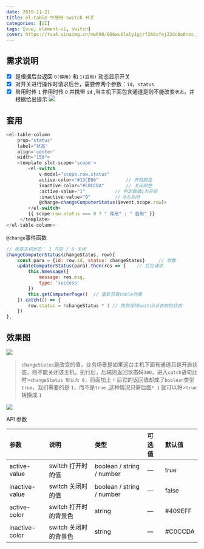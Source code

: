 ```yaml
---
date: 2019-11-21
title: el-table 中使用 switch 开关
categories: [UI]
tags: [vue, element-ui, switch]
cover: https://tva4.sinaimg.cn/mw690/006wuklaly1gjrf260zfej32dc0o0noc.jpg
---
```


## 需求说明
- [x] 是根据后台返回 `0(停用)` 和 `1(启用)`  动态显示开关
- [x] 对开关进行操作时请求后台，需要传两个参数：`id`，`status`
- [x] 启用时传 `1`  停用时传 `0` 并携带 `id` ,当主机下面包含通道是则不能改变`状态`，并根据给出提示
![](https://fastly.jsdelivr.net/gh/xiangshu233/blogAssets@09077844f9e44f3ddc2c5a5d44fa979cd7c44c1d/2020/10/13/637c81c7febcfb4b281cf2b7b13680b2.png)

## 套用
```js
<el-table-column
	prop="status"
	label="状态"
	align='center'
	width="150">
	<template slot-scope='scope'>
		<el-switch
			v-model="scope.row.status"
			active-color="#13CE66"			// 开启颜色
			inactive-color="#C0CCDA"		// 关闭颜色
			:active-value="1"			// 判定数值1为开启
			:inactive-value="0"			// 0为关闭
			@change=changeComputerStatus($event,scope.row)>
		</el-switch>
		{{ scope.row.status === 0 ? " 停用" : " 启用" }}
	 </template>
</el-table-column>
```

`@change`事件函数

```js
// 改变主机状态： 1 开启 / 0 关闭
changeComputerStatus(changeStatus, row){
	const para = {id: row.id, status: changeStatus}		// 参数
	updateComputerStatus(para).then(res => {	// 后台请求
		this.$message({
			message: res.msg,
			type: 'success'
		})
		this.getComputerPage()	// 重新获取table列表
	}).catch(() => {
		row.status = !changeStatus * 1 // 失败保持switch点击前的状态
	})
},
```

## 效果图

![](https://fastly.jsdelivr.net/gh/xiangshu233/blogAssets@035545a0b4e4dc4d8e02b94302e75000193c4785/2020/10/13/75ba1d748d56835654a517646a8343b6.png)


>`changeStatus`是改变的值，业务场景是如果这台主机下面有通道且是开启状态，则不能关闭该主机，执行后，后端则返回状态码`300`，进入`catch`语句此时>`changeStatus 默认为 0`，前面加上 `!`  后它的返回值却成了`boolean`类型`true`，我们需要的是 `1`，而不是`true` ,这种情况只需后面`* 1` 就可以将>`true`转换成 `1`


![](https://fastly.jsdelivr.net/gh/xiangshu233/blogAssets@4134178f918946ef9ecb5f8a01e11f4f0f4d10c3/2020/10/13/830d9657bcef7320973a7d222a3973d4.png)

API 参数

| 参数           | 说明                  | 类型                      | 可选值 | 默认值  |
| :------------- | :-------------------- | :------------------------ | :----- | :------ |
| active-value   | switch 打开时的值     | boolean / string / number | —      | true    |
| inactive-value | switch 关闭时的值     | boolean / string / number | —      | false   |
| active-color   | switch 打开时的背景色 | string                    | —      | #409EFF |
| inactive-color | switch 关闭时的背景色 | string                    | —      | #C0CCDA |
